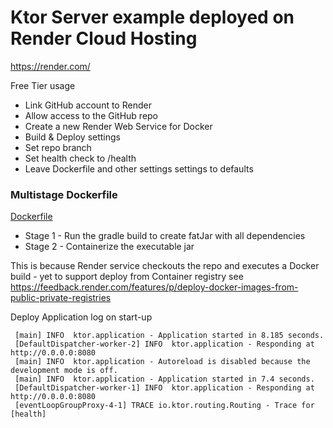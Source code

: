# Ktor Server example deployed on Render Cloud Hosting

https://render.com/

Free Tier usage

* Link GitHub account to Render 
* Allow access to the GitHub repo
* Create a new Render Web Service for Docker
* Build & Deploy settings
* Set repo branch
* Set health check to /health
* Leave Dockerfile and other settings settings to defaults

### Multistage Dockerfile

[Dockerfile](https://github.com/griffio/ktor-server-01/blob/master/Dockerfile)

* Stage 1 - Run the gradle build to create fatJar with all dependencies
* Stage 2 - Containerize the executable jar

This is because Render service checkouts the repo and executes a Docker build - yet to support deploy from Container registry
see https://feedback.render.com/features/p/deploy-docker-images-from-public-private-registries

Deploy Application log on start-up
```
 [main] INFO  ktor.application - Application started in 8.185 seconds.
 [DefaultDispatcher-worker-2] INFO  ktor.application - Responding at http://0.0.0.0:8080
 [main] INFO  ktor.application - Autoreload is disabled because the development mode is off.
 [main] INFO  ktor.application - Application started in 7.4 seconds.
 [DefaultDispatcher-worker-1] INFO  ktor.application - Responding at http://0.0.0.0:8080
 [eventLoopGroupProxy-4-1] TRACE io.ktor.routing.Routing - Trace for [health]
```
